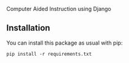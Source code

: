 Computer Aided Instruction using Django


Installation
------------

You can install this package as usual with pip:

    pip install -r requirements.txt


